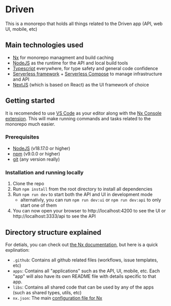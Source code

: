 # Driven
This is a monorepo that holds all things related to the Driven app (API, web UI, mobile, etc)

## Main technologies used
- [Nx](https://nx.dev/) for monorepo managment and build caching
- [NodeJS](https://nodejs.org) as the runtime for the API and local build tools
- [Typescript](https://www.typescriptlang.org/) everywhere, for type safety and general code confidence
- [Serverless framework](https://www.serverless.com/) + [Serverless Compose](https://www.serverless.com/blog/serverless-framework-compose-multi-service-deployments) to manage infrastructure and API 
- [NextJS](https://nextjs.org/) (which is based on React) as the UI framework of choice

## Getting started
It is recomended to use [VS Code](https://code.visualstudio.com/) as your editor along with the [Nx Console extension](https://marketplace.visualstudio.com/items?itemName=nrwl.angular-console). This will make running commands and tasks related to the monorepo much easier.

### Prerequisites
- [NodeJS](https://nodejs.org) (v18.17.0 or higher)
- [npm](https://www.npmjs.com/) (v9.0.0 or higher)
- [git](https://git-scm.com/) (any version really)

### Installation and running locally
1. Clone the repo
1. Run `npm install` from the root directory to install all dependencies
1. Run `npm run dev` to start both the API and UI in development mode
    - alternativly, you can run `npm run dev:ui` or `npm run dev:api` to only start one of them
1. You can now open your browser to http://localhost:4200 to see the UI or http://localhost:3333/api to see the API

## Directory structure explained
For detials, you can check out [the Nx documentation](https://nx.dev/concepts/more-concepts/folder-structure), but here is a quick explination:
- `.github`: Contains all github related files (workflows, issue templates, etc)
- `apps`: Contains all "applications" such as the API, UI, mobile, etc. Each "app" will also have its own README file with details specific to that app.
- `libs`: Contains all shared code that can be used by any of the apps (such as shared types, utils, etc)
- `nx.json`: The main [configuration file for Nx](https://nx.dev/concepts/types-of-configuration)